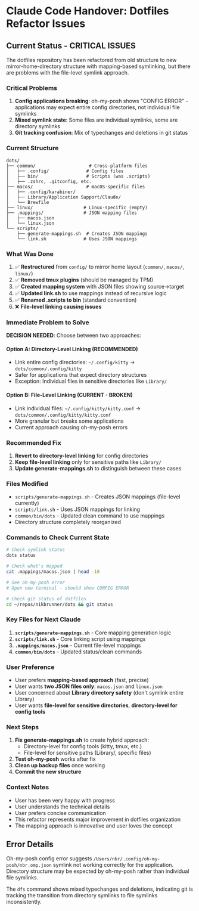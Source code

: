 # Claude Code Handover: Dotfiles Refactor Issues

## Current Status - CRITICAL ISSUES

The dotfiles repository has been refactored from old structure to new mirror-home-directory structure with mapping-based symlinking, but there are problems with the file-level symlink approach.

### Critical Problems

1. **Config applications breaking**: oh-my-posh shows "CONFIG ERROR" - applications may expect entire config directories, not individual file symlinks
2. **Mixed symlink state**: Some files are individual symlinks, some are directory symlinks
3. **Git tracking confusion**: Mix of typechanges and deletions in git status

### Current Structure

```
dots/
├── common/                    # Cross-platform files
│   ├── .config/              # Config files
│   ├── bin/                  # Scripts (was .scripts)
│   ├── .zshrc, .gitconfig, etc.
├── macos/                    # macOS-specific files
│   ├── .config/karabiner/
│   ├── Library/Application Support/Claude/
│   └── Brewfile
├── linux/                   # Linux-specific (empty)
├── .mappings/               # JSON mapping files
│   ├── macos.json
│   └── linux.json
└── scripts/
    ├── generate-mappings.sh  # Creates JSON mappings
    └── link.sh              # Uses JSON mappings
```

### What Was Done

1. ✅ **Restructured** from `config/` to mirror home layout (`common/`, `macos/`, `linux/`)
2. ✅ **Removed tmux plugins** (should be managed by TPM)
3. ✅ **Created mapping system** with JSON files showing source→target
4. ✅ **Updated link.sh** to use mappings instead of recursive logic
5. ✅ **Renamed .scripts to bin** (standard convention)
6. ❌ **File-level linking causing issues**

### Immediate Problem to Solve

**DECISION NEEDED**: Choose between two approaches:

#### Option A: Directory-Level Linking (RECOMMENDED)

- Link entire config directories: `~/.config/kitty` → `dots/common/.config/kitty`
- Safer for applications that expect directory structures
- Exception: Individual files in sensitive directories like `Library/`

#### Option B: File-Level Linking (CURRENT - BROKEN)

- Link individual files: `~/.config/kitty/kitty.conf` → `dots/common/.config/kitty/kitty.conf`
- More granular but breaks some applications
- Current approach causing oh-my-posh errors

### Recommended Fix

1. **Revert to directory-level linking** for config directories
2. **Keep file-level linking** only for sensitive paths like `Library/`
3. **Update generate-mappings.sh** to distinguish between these cases

### Files Modified

- `scripts/generate-mappings.sh` - Creates JSON mappings (file-level currently)
- `scripts/link.sh` - Uses JSON mappings for linking
- `common/bin/dots` - Updated clean command to use mappings
- Directory structure completely reorganized

### Commands to Check Current State

```bash
# Check symlink status
dots status

# Check what's mapped
cat .mappings/macos.json | head -10

# See oh-my-posh error
# Open new terminal - should show CONFIG ERROR

# Check git status of dotfiles
cd ~/repos/nikbrunner/dots && git status
```

### Key Files for Next Claude

1. **`scripts/generate-mappings.sh`** - Core mapping generation logic
2. **`scripts/link.sh`** - Core linking script using mappings
3. **`.mappings/macos.json`** - Current file-level mappings
4. **`common/bin/dots`** - Updated status/clean commands

### User Preference

- User prefers **mapping-based approach** (fast, precise)
- User wants **two JSON files only**: `macos.json` and `linux.json`
- User concerned about **Library directory safety** (don't symlink entire Library)
- User wants **file-level for sensitive directories**, **directory-level for config tools**

### Next Steps

1. **Fix generate-mappings.sh** to create hybrid approach:
   - Directory-level for config tools (kitty, tmux, etc.)
   - File-level for sensitive paths (Library/, specific files)
2. **Test oh-my-posh** works after fix
3. **Clean up backup files** once working
4. **Commit the new structure**

### Context Notes

- User has been very happy with progress
- User understands the technical details
- User prefers concise communication
- This refactor represents major improvement in dotfiles organization
- The mapping approach is innovative and user loves the concept

## Error Details

Oh-my-posh config error suggests `/Users/nbr/.config/oh-my-posh/nbr.omp.json` symlink not working correctly for the application. Directory structure may be expected by oh-my-posh rather than individual file symlinks.

The `dfs` command shows mixed typechanges and deletions, indicating git is tracking the transition from directory symlinks to file symlinks inconsistently.
